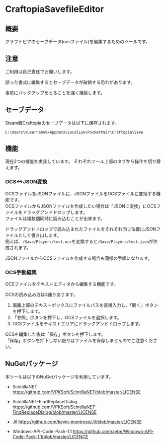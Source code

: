 # CraftopiaSavefileEditor

## 概要

  クラフトピアのセーブデータ(ocsファイル)を編集するためのツールです。

## 注意

  ご利用は自己責任でお願いします。
  
  誤った書式に編集するとセーブデータが破損する恐れがあります。
  
  事前にバックアップをとることを強く推奨します。
  
## セーブデータ

  Steam版Craftopiaのセーブデータは以下に保存されます。
  
  `C:\Users\%username%\AppData\LocalLow\PocketPair\Craftopia\Save`

## 機能

  現在2つの機能を実装しています。
  それぞれツール上部のタブから操作を切り替えます。

### OCS<->JSON変換

  OCSファイルをJSONファイルに、JSONファイルをOCSファイルに変換する機能です。  
  OCSファイルからJSONファイルを作成したい場合は「JSONに変換」にOCSファイルをドラッグアンドドロップします。  
  ファイルは複数個同時に読み込むことが出来ます。

  ドラッグアンドドロップで読み込まれたファイルをそれぞれ同じ位置にJSONファイルとして書き出します。  
  例えば、`/Save/Players/test.ocs`を変換すると`/Save/Players/test.json`が作成されます。

  JSONファイルからOCSファイルを作成する場合も同様の手順になります。

### OCS手動編集

  OCSファイルをテキストエディタから編集する機能です。

  OCSの読み込み方は3通りあります。  
  1. 画面上部のテキストボックスにファイルパスを直接入力し、「開く」ボタンを押下します。  
  2. 「参照」ボタンを押下し、OCSファイルを選択します。  
  3. OCSファイルをテキストエリアにドラッグアンドドロップします。  
  
  OCSを編集した後は「保存」ボタンを押下します。  
  「保存」ボタンを押下しない限りはファイルを保存しませんのでご注意ください。


## NuGetパッケージ

本ツールは以下のNuGetパッケージを利用しています。

* ScintillaNET
https://github.com/VPKSoft/ScintillaNET/blob/master/LICENSE

* ScintillaNET-FindReplaceDialog
https://github.com/VPKSoft/ScintillaNET-FindReplaceDialog/blob/master/LICENSE

* Jil
https://github.com/kevin-montrose/Jil/blob/master/LICENSE

* Windows-API-Code-Pack-1.1
https://github.com/aybe/Windows-API-Code-Pack-1.1/blob/master/LICENCE